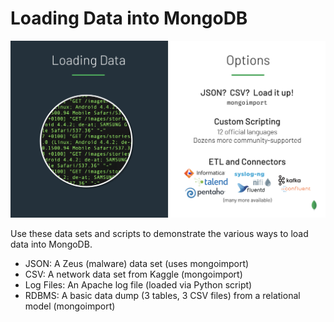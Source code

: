 # Loading Data into MongoDB


<img src="images/LoadingData-Options.png" alt="Loading Data into MongoDB" width="800"/>

Use these data sets and scripts to demonstrate the various ways to load data into MongoDB. 
- JSON: A Zeus (malware) data set (uses mongoimport)
- CSV: A network data set from Kaggle (mongoimport)
- Log Files: An Apache log file (loaded via Python script)
- RDBMS: A basic data dump (3 tables, 3 CSV files) from a relational model (mongoimport)

